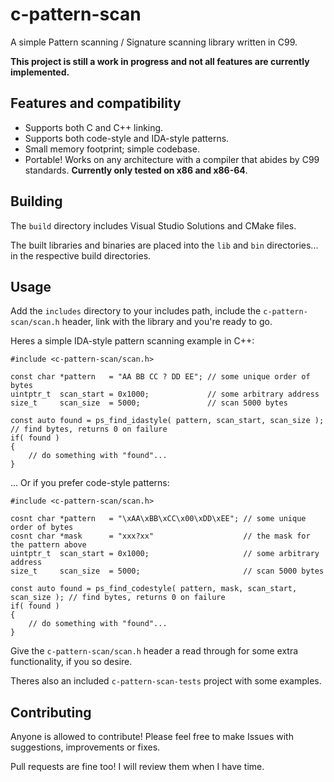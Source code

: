 # c-pattern-scan

A simple Pattern scanning / Signature scanning library written in C99.

**This project is still a work in progress and not all features are currently implemented.**

## Features and compatibility
* Supports both C and C++ linking.
* Supports both code-style and IDA-style patterns.
* Small memory footprint; simple codebase.
* Portable! Works on any architecture with a compiler that abides by C99 standards. **Currently only tested on x86 and x86-64**.

## Building
The `build` directory includes Visual Studio Solutions and CMake files.

The built libraries and binaries are placed into the `lib` and `bin` directories... in the respective build directories.

## Usage
Add the `includes` directory to your includes path, include the `c-pattern-scan/scan.h` header, link with the library and you're ready to go.

Heres a simple IDA-style pattern scanning example in C++:
```
#include <c-pattern-scan/scan.h>

const char *pattern   = "AA BB CC ? DD EE"; // some unique order of bytes
uintptr_t  scan_start = 0x1000;             // some arbitrary address
size_t     scan_size  = 5000;               // scan 5000 bytes

const auto found = ps_find_idastyle( pattern, scan_start, scan_size ); // find bytes, returns 0 on failure
if( found )
{
    // do something with "found"...
}
```

... Or if you prefer code-style patterns:
```
#include <c-pattern-scan/scan.h>

cosnt char *pattern   = "\xAA\xBB\xCC\x00\xDD\xEE"; // some unique order of bytes
cosnt char *mask      = "xxx?xx"                    // the mask for the pattern above
uintptr_t  scan_start = 0x1000;                     // some arbitrary address
size_t     scan_size  = 5000;                       // scan 5000 bytes

const auto found = ps_find_codestyle( pattern, mask, scan_start, scan_size ); // find bytes, returns 0 on failure
if( found )
{
    // do something with "found"...
}
```

Give the `c-pattern-scan/scan.h` header a read through for some extra functionality, if you so desire.

Theres also an included `c-pattern-scan-tests` project with some examples.

## Contributing
Anyone is allowed to contribute! Please feel free to make Issues with suggestions, improvements or fixes.

Pull requests are fine too! I will review them when I have time.
